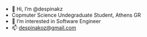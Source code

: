 - 👋 Hi, I’m @despinakz
- Copmuter Science Undegraduate Student, Athens GR
- 👀 I’m interested in Software Engineer 
- 📫 despinakoz@gmail.com

<!---
despinakz/despinakz is a ✨ special ✨ repository because its `README.md` (this file) appears on your GitHub profile.
You can click the Preview link to take a look at your changes.
--->
